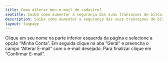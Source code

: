 ```yaml
---
title: Como alterar meu e-mail de cadastro?
seotitle: Saiba como aumentar a segurança das suas transaçoes de bitcoins.
description: Saiba como aumentar a segurança das suas transaçoes de bitcoins.
layout: faqpage
---
```

Clique em seu nome na parte inferior esquerda da página e selecione a opção “Minha Conta”. Em seguida clique na aba “Geral” e preencha o campo “Alterar E-mail” com o e-mail desejado. Para finalizar clique em “Confirmar E-mail”.
